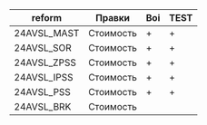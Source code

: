 | reform      | Правки    | Boi | TEST |
| ----------- | --------- | --- | ---- |
| 24AVSL_MAST | Стоимость | +   | +    |
| 24AVSL_SOR  | Стоимость | +   | +    |
| 24AVSL_ZPSS | Стоимость | +   | +    |
| 24AVSL_IPSS | Стоимость | +   | +    |
| 24AVSL_PSS  | Стоимость | +   | +    |
| 24AVSL_BRK  | Стоимость |     |      |

